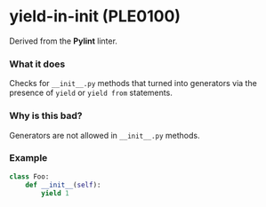 # yield-in-init (PLE0100)

Derived from the **Pylint** linter.

### What it does
Checks for `__init__.py` methods that turned into generators
via the presence of `yield` or `yield from` statements.

### Why is this bad?
Generators are not allowed in `__init__.py` methods.

### Example
```python
class Foo:
    def __init__(self):
        yield 1
```